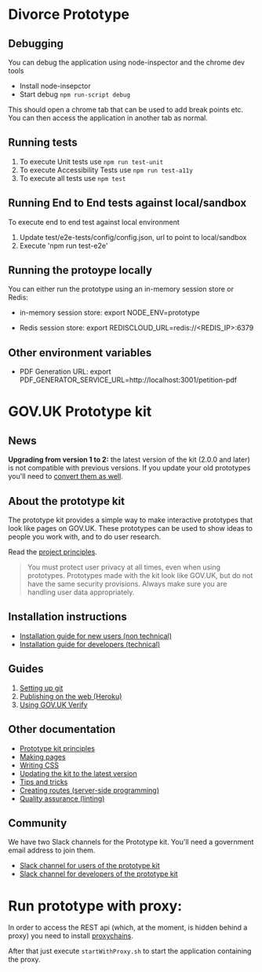 # Divorce Prototype 

## Debugging 

You can debug the application using node-inspector and the chrome dev tools

- Install node-insepctor
- Start debug `npm run-script debug`

This should open a chrome tab that can be used to add break points etc. You can then 
access the application in another tab as normal.

## Running tests

1. To execute Unit tests use `npm run test-unit`
2. To execute Accessibility Tests use `npm run test-a11y`
3. To execute all tests use `npm test`

## Running End to End tests against local/sandbox
To execute end to end test against local environment
  1. Update test/e2e-tests/config/config.json, url to point to local/sandbox
  2. Execute 'npm run test-e2e'



## Running the protoype locally

You can either run the prototype using an in-memory session store or Redis:

- in-memory session store:
  export NODE_ENV=prototype

- Redis session store:
  export REDISCLOUD_URL=redis://<REDIS_IP>:6379

## Other environment variables

- PDF Generation URL:
  export PDF_GENERATOR_SERVICE_URL=http://localhost:3001/petition-pdf

# GOV.UK Prototype kit

## News

**Upgrading from version 1 to 2:** the latest version of the kit (2.0.0 and later) is not compatible with previous versions. If you update your old prototypes you'll need to [convert them as well](https://github.com/alphagov/govuk_prototype_kit/blob/master/docs/updating-the-kit.md).

## About the prototype kit

The prototype kit provides a simple way to make interactive prototypes that look like pages on GOV.UK. These prototypes can be used to show ideas to people you work with, and to do user research.

Read the [project principles](docs/principles.md).

> You must protect user privacy at all times, even when using prototypes. Prototypes made with the kit look like GOV.UK, but do not have the same security provisions. Always make sure you are handling user data appropriately.

## Installation instructions

- [Installation guide for new users (non technical)](docs/install/introduction.md)
- [Installation guide for developers (technical)](docs/developer-install-instructions.md)

## Guides

1. [Setting up git](docs/guides/setting-up-git.md)
2. [Publishing on the web (Heroku)](docs/guides/publishing-on-heroku.md)
3. [Using GOV.UK Verify](docs/guides/using-verify.md)

## Other documentation

- [Prototype kit principles](docs/principles.md)
- [Making pages](docs/making-pages.md)
- [Writing CSS](docs/writing-css.md)
- [Updating the kit to the latest version](docs/updating-the-kit.md)
- [Tips and tricks](docs/tips-and-tricks.md)
- [Creating routes (server-side programming)](docs/creating-routes.md)
- [Quality assurance (linting)](docs/quality.md)

## Community

We have two Slack channels for the Prototype kit. You'll need a government email address to join them.

* [Slack channel for users of the prototype kit](https://ukgovernmentdigital.slack.com/messages/prototype-kit/)
* [Slack channel for developers of the prototype kit](https://ukgovernmentdigital.slack.com/messages/prototype-kit-dev/)

# Run prototype with proxy:

In order to access the REST api (which, at the moment, is hidden behind a proxy) you need to install [proxychains](https://github.com/haad/proxychains).

After that just execute ``startWithProxy.sh`` to start the application containing the proxy.
